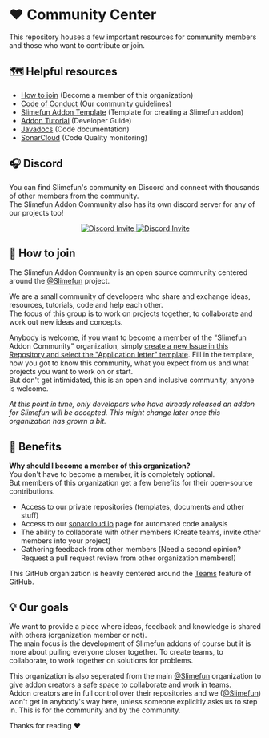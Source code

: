 # :heart: Community Center
This repository houses a few important resources for community members and those who want to contribute or join.

## :world_map: Helpful resources
* [How to join](#handshake-how-to-join) (Become a member of this organization)
* [Code of Conduct](https://github.com/Slimefun-Addon-Community/Community-Center/blob/main/CODE_OF_CONDUCT.md) (Our community guidelines)
* [Slimefun Addon Template](https://github.com/Slimefun/Addon-Template) (Template for creating a Slimefun addon)
* [Addon Tutorial](https://github.com/Slimefun/Slimefun4/wiki/Developer-Guide) (Developer Guide)
* [Javadocs](https://slimefun.github.io/javadocs/Slimefun4/docs/overview-summary.html) (Code documentation)
* [SonarCloud](https://sonarcloud.io/organizations/slimefun-addon-community/projects?sort=-analysis_date) (Code Quality monitoring)

## :headphones: Discord
You can find Slimefun's community on Discord and connect with thousands of other members from the community.<br>
The Slimefun Addon Community also has its own discord server for any of our projects too!

<p align="center">
  <a href="https://discord.gg/slimefun">
    <img src="https://discordapp.com/api/guilds/565557184348422174/widget.png?style=banner3" alt="Discord Invite"/>
  </a>
  <a href="https://discord.gg/SqD3gg5SAU">
    <img src="https://discordapp.com/api/guilds/799294416196075572/widget.png?style=banner3" alt="Discord Invite"/>
  </a>
</p>

## :handshake: How to join
The Slimefun Addon Community is an open source community centered around the [@Slimefun](https://github.com/Slimefun/) project.

We are a small community of developers who share and exchange ideas, resources, tutorials, code and help each other.<br>
The focus of this group is to work on projects together, to collaborate and work out new ideas and concepts.

Anybody is welcome, if you want to become a member of the "Slimefun Addon Community" organization, simply [create a new Issue in this Repository and select the "Application letter" template](https://github.com/Slimefun-Addon-Community/Community-Center/issues/new/choose).
Fill in the template, how you got to know this community, what you expect from us and what projects you want to work on or start.<br>
But don't get intimidated, this is an open and inclusive community, anyone is welcome.

*At this point in time, only developers who have already released an addon for Slimefun will be accepted. This might change later once this organization has grown a bit.*

## :open_book: Benefits
**Why should I become a member of this organization?**<br>
You don't have to become a member, it is completely optional.<br>
But members of this organization get a few benefits for their open-source contributions.
* Access to our private repositories (templates, documents and other stuff)
* Access to our [sonarcloud.io](https://sonarcloud.io/organizations/slimefun-addon-community/projects?sort=-analysis_date) page for automated code analysis
* The ability to collaborate with other members (Create teams, invite other members into your project)
* Gathering feedback from other members (Need a second opinion? Request a pull request review from other organization members!)

This GitHub organization is heavily centered around the [Teams](https://docs.github.com/en/free-pro-team@latest/github/setting-up-and-managing-organizations-and-teams/about-teams) feature of GitHub.

## :bulb: Our goals
We want to provide a place where ideas, feedback and knowledge is shared with others (organization member or not).<br>
The main focus is the development of Slimefun addons of course but it is more about pulling everyone closer together. To create teams, to collaborate, to work together on solutions for problems.

This organization is also seperated from the main [@Slimefun](https://github.com/Slimefun/) organization to give addon creators a safe space to collaborate and work in teams.<br>
Addon creators are in full control over their repositories and we ([@Slimefun](https://github.com/Slimefun/)) won't get in anybody's way here, unless someone explicitly asks us to step in. This is for the community and by the community.

Thanks for reading :heart:
